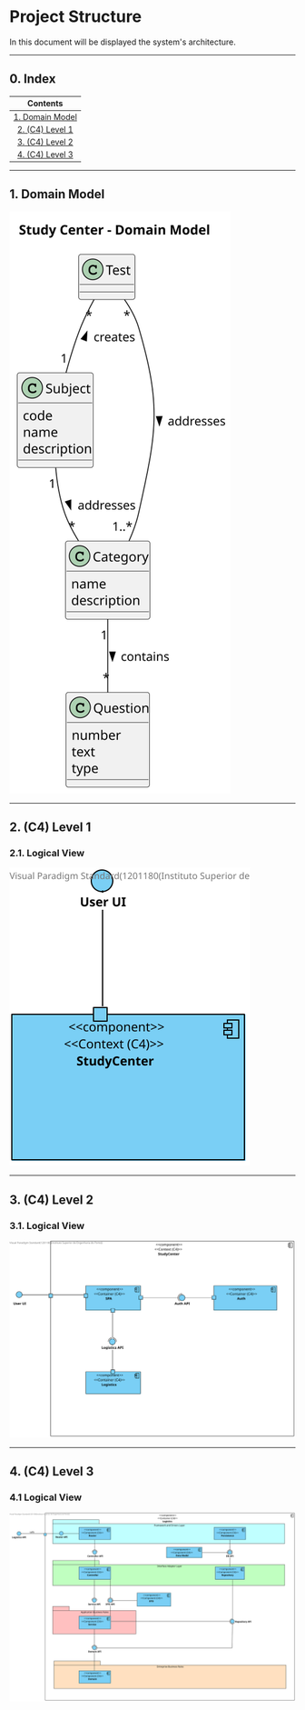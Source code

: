 # Project Structure

In this document will be displayed the system's architecture.

---

## 0. Index

|              Contents              |
| :--------------------------------: |
| [1. Domain Model](#1-domain-model) |
|   [2. (C4) Level 1](#2-c4-level-1)    |
|   [3. (C4) Level 2](#3-c4-level-2)    |
|   [4. (C4) Level 3](#4-c4-level-3)    |

---

## 1. Domain Model

![Domain Model](./DomainModel/DM/DM.svg)

---

## 2. (C4) Level 1

### 2.1. Logical View

![Level1](./VisualParadigm/Level1/LogicalView/ContextDiagram.svg)

---

## 3. (C4) Level 2

### 3.1. Logical View
![Level2](./VisualParadigm/Level2/LogicalView/ContainerDiagram.svg)

---

## 4. (C4) Level 3

### 4.1 Logical View

![Level3](./VisualParadigm/Level3/LogicalView/ComponentDiagram.svg)